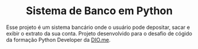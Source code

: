 <h1 align="center">Sistema de Banco em Python</h1>
<p>Esse projeto é um sistema bancário onde o usuário pode depositar, sacar e exibir o extrato da sua conta. Projeto desenvolvido para o desafio de cógido da formação Python Developer da <a href="http://dio.me">DIO.me</a>.</p>